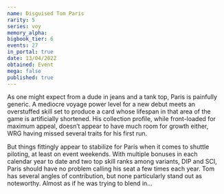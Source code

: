 ```yaml
---
name: Disguised Tom Paris
rarity: 5
series: voy
memory_alpha:
bigbook_tier: 6
events: 27
in_portal: true
date: 13/04/2022
obtained: Event
mega: false
published: true
---
```


As one might expect from a dude in jeans and a tank top, Paris is painfully generic. A mediocre voyage power level for a new debut meets an overstuffed skill set to produce a card whose lifespan in that area of the game is artificially shortened. His collection profile, while front-loaded for maximum appeal, doesn’t appear to have much room for growth either, WRG having missed several traits for his first run.

But things fittingly appear to stabilize for Paris when it comes to shuttle piloting, at least on event weekends. With multiple bonuses in each calendar year to date and two top skill ranks among variants, DIP and SCI, Paris should have no problem calling his seat a few times each year. Tom has several angles of contribution, but none particularly stand out as noteworthy. Almost as if he was trying to blend in…
